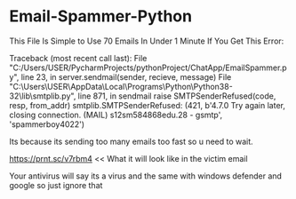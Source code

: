 # Email-Spammer-Python
This File Is Simple to Use 70 Emails In Under 1 Minute If You Get This Error:

Traceback (most recent call last):
  File "C:/Users/USER/PycharmProjects/pythonProject/ChatApp/EmailSpammer.py", line 23, in <module>
    server.sendmail(sender, recieve, message)
  File "C:\Users\USER\AppData\Local\Programs\Python\Python38-32\lib\smtplib.py", line 871, in sendmail
    raise SMTPSenderRefused(code, resp, from_addr)
smtplib.SMTPSenderRefused: (421, b'4.7.0 Try again later, closing connection. (MAIL) s12sm584868edu.28 - gsmtp', 'spammerboy4022')
  
  Its because its sending too many emails too fast so u need to wait.
  
  https://prnt.sc/v7rbm4 << What it will look like in the victim email
  
  Your antivirus will say its a virus and the same with windows defender and google so just ignore that
